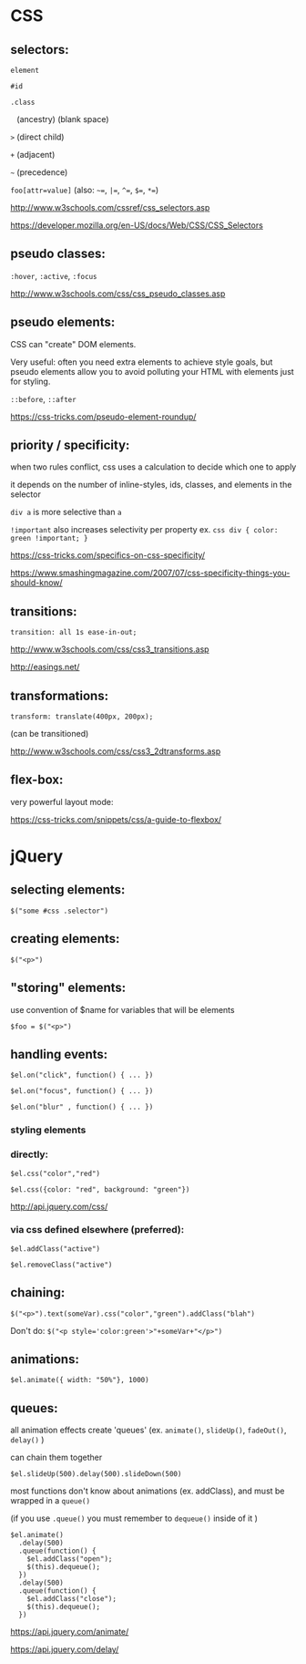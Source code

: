 # CSS

## selectors:

  `element`

  `#id`

  `.class`


  ` `  (ancestry) (blank space)

  `>` (direct child)

  `+` (adjacent)

  `~` (precedence)


  `foo[attr=value]`  (also: `~=`, `|=`, `^=`, `$=`, `*=`)


  http://www.w3schools.com/cssref/css_selectors.asp

  https://developer.mozilla.org/en-US/docs/Web/CSS/CSS_Selectors

## pseudo classes:

   `:hover`, `:active`, `:focus`

   http://www.w3schools.com/css/css_pseudo_classes.asp

## pseudo elements:

  CSS can "create" DOM elements.

  Very useful: often you need extra elements to achieve style goals, but pseudo elements allow you to avoid polluting your HTML with elements just for styling.

  `::before`, `::after`

  https://css-tricks.com/pseudo-element-roundup/


## priority / specificity:

  when two rules conflict, css uses a calculation to decide which one to apply

  it depends on the number of inline-styles, ids, classes, and elements in the selector

  `div a` is more selective than `a`

  `!important` also increases selectivity per property
  ex.
    ```css
    div {
      color: green !important;
    }
    ```

  https://css-tricks.com/specifics-on-css-specificity/

  https://www.smashingmagazine.com/2007/07/css-specificity-things-you-should-know/

## transitions:

  `transition: all 1s ease-in-out;`

  http://www.w3schools.com/css/css3_transitions.asp

  http://easings.net/

## transformations:

   `transform: translate(400px, 200px);`

   (can be transitioned)

   http://www.w3schools.com/css/css3_2dtransforms.asp

## flex-box:

  very powerful layout mode:

  https://css-tricks.com/snippets/css/a-guide-to-flexbox/

# jQuery

## selecting elements:

  `$("some #css .selector")`

## creating elements:

   `$("<p>")`

## "storing" elements:

  use convention of $name for variables that will be elements

  `$foo = $("<p>")`

## handling events:

  `$el.on("click", function() { ... })`

  `$el.on("focus", function() { ... })`

  `$el.on("blur" , function() { ... })`

### styling elements

### directly:

  `$el.css("color","red")`

  `$el.css({color: "red", background: "green"})`

  http://api.jquery.com/css/

### via css defined elsewhere (preferred):

  `$el.addClass("active")`

  `$el.removeClass("active")`

## chaining:

  `$("<p>").text(someVar).css("color","green").addClass("blah")`

  Don't do: `$("<p style='color:green'>"+someVar+"</p>")`

## animations:

  `$el.animate({ width: "50%"}, 1000)`

## queues:

  all animation effects create 'queues' (ex. `animate()`, `slideUp()`, `fadeOut()`, `delay()` )

  can chain them together

  `$el.slideUp(500).delay(500).slideDown(500)`

  most functions don't know about animations (ex. addClass), and must be wrapped in a `queue()`

  (if you use `.queue()` you must remember to `dequeue()` inside of it )

  ```
  $el.animate()
    .delay(500)
    .queue(function() {
      $el.addClass("open");
      $(this).dequeue();
    })
    .delay(500)
    .queue(function() {
      $el.addClass("close");
      $(this).dequeue();
    })
  ```

  https://api.jquery.com/animate/

  https://api.jquery.com/delay/
